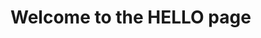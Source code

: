 <!DOCTYPE>
<html>
  <head>
    <title>hello</title>
    </head>
  <body>
    <h1>Welcome to the HELLO page</p1>
    </body>
  </html>
